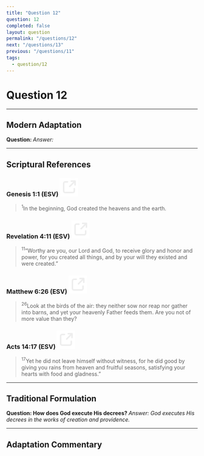 ```yaml
---
title: "Question 12"
question: 12
completed: false
layout: question
permalink: "/questions/12"
next: "/questions/13"
previous: "/questions/11"
tags:
  - question/12
---
```

# Question 12
---
## Modern Adaptation
<strong>
    Question:
</strong>

<em>
    Answer:
</em>

---
## Scriptural References
### Genesis 1:1 (ESV) <a href="https://biblegateway.com/passage/?search=Genesis+1%3A1&version=ESV"><img src="/assets/svg/link.svg"/></a>
> <sup>1</sup>In the beginning, God created the heavens and the earth.

### Revelation 4:11 (ESV) <a href="https://biblegateway.com/passage/?search=Revelation+4%3A11&version=ESV"><img src="/assets/svg/link.svg"/></a>
> <sup>11</sup>“Worthy are you, our Lord and God, to receive glory and honor and power, for you created all things, and by your will they existed and were created.”

### Matthew 6:26 (ESV) <a href="https://biblegateway.com/passage/?search=Matthew+6%3A26&version=ESV"><img src="/assets/svg/link.svg"/></a>
> <sup>26</sup>Look at the birds of the air: they neither sow nor reap nor gather into barns, and yet your heavenly Father feeds them. Are you not of more value than they?

### Acts 14:17 (ESV) <a href="https://biblegateway.com/passage/?search=Acts+14%3A17&version=ESV"><img src="/assets/svg/link.svg"/></a>
> <sup>17</sup>Yet he did not leave himself without witness, for he did good by giving you rains from heaven and fruitful seasons, satisfying your hearts with food and gladness.”

---
## Traditional Formulation
<strong>
    Question: How does God execute His decrees?
</strong>

<em>
    Answer: God executes His decrees in the works of creation and providence.
</em>

---
## Adaptation Commentary
